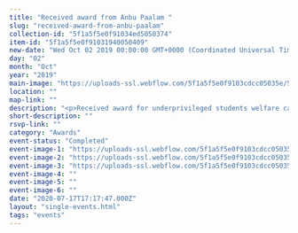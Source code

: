 ```yaml
---
title: "Received award from Anbu Paalam "
slug: "received-award-from-anbu-paalam"
collection-id: "5f1a5f5e0f91034ed5050374"
item-id: "5f1a5f5e0f91031940050409"
new-date: "Wed Oct 02 2019 00:00:00 GMT+0000 (Coordinated Universal Time)"
day: "02"
month: "Oct"
year: "2019"
main-image: "https://uploads-ssl.webflow.com/5f1a5f5e0f9103cdcc05035e/5f1a5f5e0f910381a1050459_71317214_2191465767820238_3646693711254913024_o_2191465761153572.jpg"
location: ""
map-link: ""
description: "<p>Received award for underprivileged students welfare category from Anbu Paalam Foundation</p>"
short-description: ""
rsvp-link: ""
category: "Awards"
event-status: "Completed"
event-image-1: "https://uploads-ssl.webflow.com/5f1a5f5e0f9103cdcc05035e/5f1a5f5e0f91037ab7050464_71283091_2191465894486892_5766662609050796032_o_2191465891153559.jpg"
event-image-2: "https://uploads-ssl.webflow.com/5f1a5f5e0f9103cdcc05035e/5f1a5f5e0f9103d1c7050465_71466862_2191465947820220_2367205627878440960_o_2191465944486887.jpg"
event-image-3: "https://uploads-ssl.webflow.com/5f1a5f5e0f9103cdcc05035e/5f1a5f5e0f9103c558050463_72349960_2191465837820231_7650499998823481344_o_2191465834486898.jpg"
event-image-4: ""
event-image-5: ""
event-image-6: ""
date: "2020-07-17T17:17:47.000Z"
layout: "single-events.html"
tags: "events"
---
```



